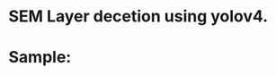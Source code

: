 # SEM Layer decetion using yolov4.

# Sample:
[SEM]: https://github.com/tkm22/SEM-Layer-Detection/blob/master/data/test/CS-MA-FA-bbox.jpg
